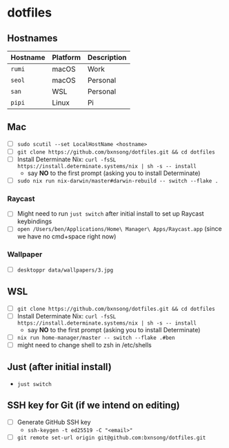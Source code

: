# dotfiles

## Hostnames

| Hostname | Platform | Description |
|----------|----------|----------|
| `rumi` | macOS | Work |
| `seol` | macOS | Personal |
| `san` | WSL | Personal |
| `pipi` | Linux | Pi |

## Mac

- [ ] `sudo scutil --set LocalHostName <hostname>`
- [ ] `git clone https://github.com/bxnsong/dotfiles.git && cd dotfiles`
- [ ] Install Determinate Nix: `curl -fsSL https://install.determinate.systems/nix | sh -s -- install`
  - say **NO** to the first prompt (asking you to install Determinate)
- [ ] `sudo nix run nix-darwin/master#darwin-rebuild -- switch --flake .`

### Raycast

- [ ] Might need to run `just switch` after initial install to set up Raycast keybindings
- [ ] `open /Users/ben/Applications/Home\ Manager\ Apps/Raycast.app` (since we have no cmd+space right now)

### Wallpaper

- [ ] `desktoppr data/wallpapers/3.jpg`

## WSL

- [ ] `git clone https://github.com/bxnsong/dotfiles.git && cd dotfiles`
- [ ] Install Determinate Nix: `curl -fsSL https://install.determinate.systems/nix | sh -s -- install`
  - say **NO** to the first prompt (asking you to install Determinate)
- [ ] `nix run home-manager/master -- switch --flake .#ben`
- [ ] might need to change shell to zsh in /etc/shells

## Just (after initial install)

- `just switch`

## SSH key for Git (if we intend on editing)

- [ ] Generate GitHub SSH key
  - `ssh-keygen -t ed25519 -C "<email>"`
- [ ] `git remote set-url origin git@github.com:bxnsong/dotfiles.git`
